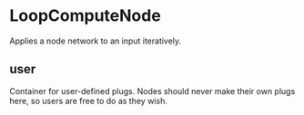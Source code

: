 # LoopComputeNode

Applies a node network to an input iteratively.

## user

 Container for user-defined plugs. Nodes
should never make their own plugs here,
so users are free to do as they wish.

